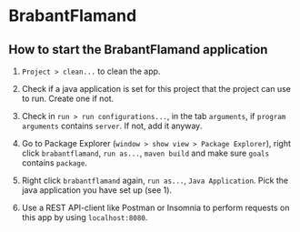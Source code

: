 # BrabantFlamand

How to start the BrabantFlamand application
---

1. `Project > clean...` to clean the app.

2. Check if a java application is set for this project that the project can use to run. Create one if not.

3. Check in `run > run configurations...`, in the tab `arguments`, if  `program arguments` contains `server`. If not, add it anyway.

4. Go to Package Explorer (`window > show view > Package Explorer`), right click `brabantflamand`, `run as...`, `maven build` and make sure `goals` contains `package`. 

5. Right click `brabantflamand` again, `run as...`, `Java Application`. Pick the java application you have set up (see 1).

6. Use a REST API-client like Postman or Insomnia to perform requests on this app by using `localhost:8080`. 